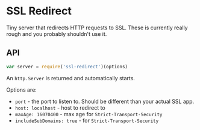 
# SSL Redirect

Tiny server that redirects HTTP requests to SSL.
These is currently really rough and you probably shouldn't use it.

## API

```js
var server = require('ssl-redirect')(options)
```

An `http.Server` is returned and automatically starts.

Options are:

- `port` <required> - the port to listen to.
  Should be different than your actual SSL app.
- `host: localhost` - host to redirect to
- `maxAge: 16070400` - max age for `Strict-Transport-Security`
- `includeSubDomains: true` - for `Strict-Transport-Security`

